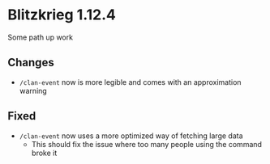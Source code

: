 # Blitzkrieg 1.12.4

Some path up work

## Changes

- `/clan-event` now is more legible and comes with an approximation warning

## Fixed

- `/clan-event` now uses a more optimized way of fetching large data
  - This should fix the issue where too many people using the command broke it
